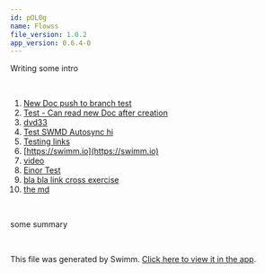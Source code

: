 ```yaml
---
id: pOL0g
name: Flowss
file_version: 1.0.2
app_version: 0.6.4-0
---
```


<!-- Intro - Do not remove this comment -->
Writing some intro

<br/>

<!-- Steps - Do not remove this comment -->
1. [New Doc push to branch test](new-doc-push-to-branch-test.5gprK.sw.md)
2. [Test - Can read new Doc after creation](test-can-read-new-doc-after-creation.rpEX5.sw.md)
3. [dvd33](https://swimm-web-app.web.app/repos/Z2l0aHViJTNBJTNBc3ItZXh0ZW5zaW9uJTNBJTNBZG91ZWs=/docs/2pEqk)
4. [Test SWMD Autosync hi](https://swimm-web-app.web.app/repos/Z2l0aHViJTNBJTNBc3ItZXh0ZW5zaW9uJTNBJTNBZG91ZWs=/docs/Jy_Wg)
5. [Testing links](https://swimm-web-app.web.app/repos/Z2l0aHViJTNBJTNBc3ItZXh0ZW5zaW9uJTNBJTNBZG91ZWs=/docs/mEW6zsJ9foufVJ4Tl3hd)
6. [https://swimm.io](https://swimm.io)
7. [video](https://www.youtube.com/watch?v=JIGZfm9NAQA)
8. [Einor Test](https://swimm-web-app.web.app/repos/Z2l0aHViJTNBJTNBc3ItZXh0ZW5zaW9uJTNBJTNBZG91ZWs=/playlists/8gMUg)
9. [bla bla link cross exercise](bla-bla-link-cross-exercise.Zifra.pl.sw.md)
10. [the md](/README.md)


<br/>

<!-- Summary - Do not remove this comment -->
some summary

<br/>

This file was generated by Swimm. [Click here to view it in the app](https://swimm-web-app.web.app/repos/U0sVB7lC9at5XPOW1TBW/docs/pOL0g).